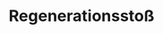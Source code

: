 ---
layout: home
title: Regenerationsstoß
category: action
legendary: true
cooldown:
range: 5
aoe: self
hitbonus:
savereq: 
damage:
effects:
  - [ heal, 3d10 ]

---